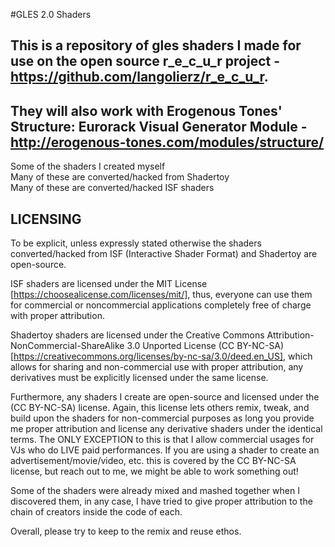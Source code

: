#GLES 2.0 Shaders

## This is a repository of gles shaders I made for use on the open source r_e_c_u_r project - https://github.com/langolierz/r_e_c_u_r.

## They will also work with Erogenous Tones' Structure: Eurorack Visual Generator Module - http://erogenous-tones.com/modules/structure/

Some of the shaders I created myself  
Many of these are converted/hacked from Shadertoy  
Many of these are converted/hacked ISF shaders  


## LICENSING
To be explicit, unless expressly stated otherwise the shaders converted/hacked from ISF (Interactive Shader Format) and Shadertoy are open-source.

ISF shaders are licensed under the MIT License [https://choosealicense.com/licenses/mit/], thus, everyone can use them for commercial or noncommercial applications completely free of charge with proper attribution.

Shadertoy shaders are licensed under the Creative Commons Attribution-NonCommercial-ShareAlike 3.0 Unported License (CC BY-NC-SA) [https://creativecommons.org/licenses/by-nc-sa/3.0/deed.en_US], which allows for sharing and non-commercial use with proper attribution, any derivatives must be explicitly licensed under the same license.

Furthermore, any shaders I create are open-source and licensed under the (CC BY-NC-SA) license. Again, this license lets others remix, tweak, and build upon the shaders for non-commercial purposes as long you provide me proper attribution and license any derivative shaders under the identical terms. The ONLY EXCEPTION to this is that I allow commercial usages for VJs who do LIVE paid performances. If you are using a shader to create an advertisement/movie/video, etc. this is covered by the CC BY-NC-SA license, but reach out to me, we might be able to work something out!

Some of the shaders were already mixed and mashed together when I discovered them, in any case, I have tried to give proper attribution to the chain of creators inside the code of each.

Overall, please try to keep to the remix and reuse ethos.
